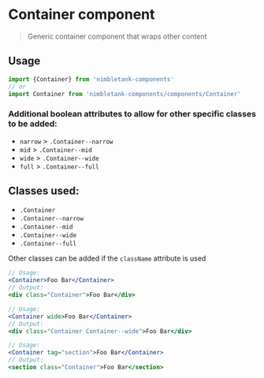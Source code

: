 # Container component
> Generic container component that wraps other content

## Usage
```js
import {Container} from 'nimbletank-components'
// or
import Container from 'nimbletank-components/components/Container'
```

### Additional boolean attributes to allow for other specific classes to be added:
* `narrow` > `.Container--narrow`
* `mid` > `.Container--mid`
* `wide` > `.Container--wide`
* `full` > `.Container--full`

## Classes used:
* `.Container`
* `.Container--narrow`
* `.Container--mid`
* `.Container--wide`
* `.Container--full`

Other classes can be added if the `className` attribute is used

```jsx
// Usage:
<Container>Foo Bar</Container>
// Output:
<div class="Container">Foo Bar</div>

// Usage:
<Container wide>Foo Bar</Container>
// Output:
<div class="Container Container--wide">Foo Bar</div>

// Usage:
<Container tag="section">Foo Bar</Container>
// Output:
<section class="Container">Foo Bar</section>
```
